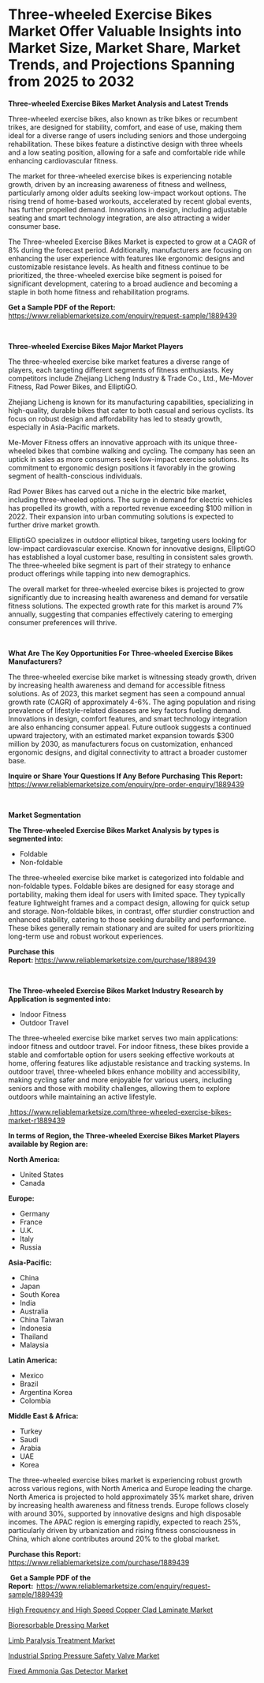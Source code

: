 <p><h1>Three-wheeled Exercise Bikes Market Offer Valuable Insights into Market Size, Market Share, Market Trends, and Projections Spanning from 2025 to 2032</h1></p><p><strong>Three-wheeled Exercise Bikes Market Analysis and Latest Trends</strong></p>
<p><p>Three-wheeled exercise bikes, also known as trike bikes or recumbent trikes, are designed for stability, comfort, and ease of use, making them ideal for a diverse range of users including seniors and those undergoing rehabilitation. These bikes feature a distinctive design with three wheels and a low seating position, allowing for a safe and comfortable ride while enhancing cardiovascular fitness.</p><p>The market for three-wheeled exercise bikes is experiencing notable growth, driven by an increasing awareness of fitness and wellness, particularly among older adults seeking low-impact workout options. The rising trend of home-based workouts, accelerated by recent global events, has further propelled demand. Innovations in design, including adjustable seating and smart technology integration, are also attracting a wider consumer base.</p><p>The Three-wheeled Exercise Bikes Market is expected to grow at a CAGR of 8% during the forecast period. Additionally, manufacturers are focusing on enhancing the user experience with features like ergonomic designs and customizable resistance levels. As health and fitness continue to be prioritized, the three-wheeled exercise bike segment is poised for significant development, catering to a broad audience and becoming a staple in both home fitness and rehabilitation programs.</p></p>
<p><strong>Get a Sample PDF of the Report:&nbsp;</strong> <a href="https://www.reliablemarketsize.com/enquiry/request-sample/1889439?utm_campaign=1901&utm_medium=2&utm_source=Github&utm_content=ia&utm_term=28032025&utm_id=three-wheeled-exercise-bikes">https://www.reliablemarketsize.com/enquiry/request-sample/1889439</a></p>
<p>&nbsp;</p>
<p><strong>Three-wheeled Exercise Bikes Major Market Players</strong></p>
<p><p>The three-wheeled exercise bike market features a diverse range of players, each targeting different segments of fitness enthusiasts. Key competitors include Zhejiang Licheng Industry & Trade Co., Ltd., Me-Mover Fitness, Rad Power Bikes, and ElliptiGO.</p><p>Zhejiang Licheng is known for its manufacturing capabilities, specializing in high-quality, durable bikes that cater to both casual and serious cyclists. Its focus on robust design and affordability has led to steady growth, especially in Asia-Pacific markets.</p><p>Me-Mover Fitness offers an innovative approach with its unique three-wheeled bikes that combine walking and cycling. The company has seen an uptick in sales as more consumers seek low-impact exercise solutions. Its commitment to ergonomic design positions it favorably in the growing segment of health-conscious individuals.</p><p>Rad Power Bikes has carved out a niche in the electric bike market, including three-wheeled options. The surge in demand for electric vehicles has propelled its growth, with a reported revenue exceeding $100 million in 2022. Their expansion into urban commuting solutions is expected to further drive market growth.</p><p>ElliptiGO specializes in outdoor elliptical bikes, targeting users looking for low-impact cardiovascular exercise. Known for innovative designs, ElliptiGO has established a loyal customer base, resulting in consistent sales growth. The three-wheeled bike segment is part of their strategy to enhance product offerings while tapping into new demographics.</p><p>The overall market for three-wheeled exercise bikes is projected to grow significantly due to increasing health awareness and demand for versatile fitness solutions. The expected growth rate for this market is around 7% annually, suggesting that companies effectively catering to emerging consumer preferences will thrive.</p></p>
<p>&nbsp;</p>
<p><strong>What Are The Key Opportunities For Three-wheeled Exercise Bikes Manufacturers?</strong></p>
<p><p>The three-wheeled exercise bike market is witnessing steady growth, driven by increasing health awareness and demand for accessible fitness solutions. As of 2023, this market segment has seen a compound annual growth rate (CAGR) of approximately 4-6%. The aging population and rising prevalence of lifestyle-related diseases are key factors fueling demand. Innovations in design, comfort features, and smart technology integration are also enhancing consumer appeal. Future outlook suggests a continued upward trajectory, with an estimated market expansion towards $300 million by 2030, as manufacturers focus on customization, enhanced ergonomic designs, and digital connectivity to attract a broader customer base.</p></p>
<p><strong>Inquire or Share Your Questions If Any Before Purchasing This Report:</strong> <a href="https://www.reliablemarketsize.com/enquiry/pre-order-enquiry/1889439?utm_campaign=1901&utm_medium=2&utm_source=Github&utm_content=ia&utm_term=28032025&utm_id=three-wheeled-exercise-bikes">https://www.reliablemarketsize.com/enquiry/pre-order-enquiry/1889439</a></p>
<p>&nbsp;</p>
<p><strong>Market Segmentation</strong></p>
<p><strong>The Three-wheeled Exercise Bikes Market Analysis by types is segmented into:</strong></p>
<p><ul><li>Foldable</li><li>Non-foldable</li></ul></p>
<p><p>The three-wheeled exercise bike market is categorized into foldable and non-foldable types. Foldable bikes are designed for easy storage and portability, making them ideal for users with limited space. They typically feature lightweight frames and a compact design, allowing for quick setup and storage. Non-foldable bikes, in contrast, offer sturdier construction and enhanced stability, catering to those seeking durability and performance. These bikes generally remain stationary and are suited for users prioritizing long-term use and robust workout experiences.</p></p>
<p><strong>Purchase this Report:&nbsp;</strong><a href="https://www.reliablemarketsize.com/purchase/1889439?utm_campaign=1901&utm_medium=2&utm_source=Github&utm_content=ia&utm_term=28032025&utm_id=three-wheeled-exercise-bikes">https://www.reliablemarketsize.com/purchase/1889439</a></p>
<p>&nbsp;</p>
<p><strong>The Three-wheeled Exercise Bikes Market Industry Research by Application is segmented into:</strong></p>
<p><ul><li>Indoor Fitness</li><li>Outdoor Travel</li></ul></p>
<p><p>The three-wheeled exercise bike market serves two main applications: indoor fitness and outdoor travel. For indoor fitness, these bikes provide a stable and comfortable option for users seeking effective workouts at home, offering features like adjustable resistance and tracking systems. In outdoor travel, three-wheeled bikes enhance mobility and accessibility, making cycling safer and more enjoyable for various users, including seniors and those with mobility challenges, allowing them to explore outdoors while maintaining an active lifestyle.</p></p>
<p><a href="https://www.reliablemarketsize.com/three-wheeled-exercise-bikes-market-r1889439?utm_campaign=1901&utm_medium=2&utm_source=Github&utm_content=ia&utm_term=28032025&utm_id=three-wheeled-exercise-bikes">&nbsp;https://www.reliablemarketsize.com/three-wheeled-exercise-bikes-market-r1889439</a></p>
<p><strong>In terms of Region, the Three-wheeled Exercise Bikes Market Players available by Region are:</strong></p>
<p>
    <p> <strong> North America: </strong>
        <ul>
            <li>United States</li>
            <li>Canada</li>
        </ul>
        </p> 
    <p> <strong> Europe: </strong>
        <ul>
            <li>Germany</li>
            <li>France</li>
            <li>U.K.</li>
            <li>Italy</li>
            <li>Russia</li>
        </ul>
        </p> 
    <p> <strong> Asia-Pacific: </strong>
        <ul>
            <li>China</li>
            <li>Japan</li>
            <li>South Korea</li>
            <li>India</li>
            <li>Australia</li>
            <li>China Taiwan</li>
            <li>Indonesia</li>
            <li>Thailand</li>
            <li>Malaysia</li>
        </ul>
        </p> 
    <p> <strong> Latin America: </strong>
        <ul>
            <li>Mexico</li>
            <li>Brazil</li>
            <li>Argentina Korea</li>
            <li>Colombia</li>
        </ul>
        </p> 
    <p> <strong> Middle East & Africa: </strong>
        <ul>
            <li>Turkey</li>
            <li>Saudi</li>
            <li>Arabia</li>
            <li>UAE</li>
            <li>Korea</li>
        </ul>
    </p>
    </p>
<p><p>The three-wheeled exercise bikes market is experiencing robust growth across various regions, with North America and Europe leading the charge. North America is projected to hold approximately 35% market share, driven by increasing health awareness and fitness trends. Europe follows closely with around 30%, supported by innovative designs and high disposable incomes. The APAC region is emerging rapidly, expected to reach 25%, particularly driven by urbanization and rising fitness consciousness in China, which alone contributes around 20% to the global market.</p></p>
<p><strong>Purchase this Report: </strong><a href="https://www.reliablemarketsize.com/purchase/1889439?utm_campaign=1901&utm_medium=2&utm_source=Github&utm_content=ia&utm_term=28032025&utm_id=three-wheeled-exercise-bikes">https://www.reliablemarketsize.com/purchase/1889439</a></p>
<p>&nbsp;<strong>Get a Sample PDF of the Report:&nbsp;&nbsp;</strong><a href="https://www.reliablemarketsize.com/enquiry/request-sample/1889439?utm_campaign=1901&utm_medium=2&utm_source=Github&utm_content=ia&utm_term=28032025&utm_id=three-wheeled-exercise-bikes">https://www.reliablemarketsize.com/enquiry/request-sample/1889439</a></p>
<p><strong></strong></p>
<p><p><a href="https://github.com/nsmifidget3/Market-Research-Report-List-1/blob/main/high-frequency-and-high-speed-copper-clad-laminate-market.md?utm_campaign=1901&utm_medium=2&utm_source=Github&utm_content=ia&utm_term=28032025&utm_id=three-wheeled-exercise-bikes">High Frequency and High Speed Copper Clad Laminate Market</a></p><p><a href="https://github.com/fabrehugessf/Market-Research-Report-List-1/blob/main/bioresorbable-dressing-market.md?utm_campaign=1901&utm_medium=2&utm_source=Github&utm_content=ia&utm_term=28032025&utm_id=three-wheeled-exercise-bikes">Bioresorbable Dressing Market</a></p><p><a href="https://github.com/wiltsdeenyuw/Market-Research-Report-List-1/blob/main/limb-paralysis-treatment-market.md?utm_campaign=1901&utm_medium=2&utm_source=Github&utm_content=ia&utm_term=28032025&utm_id=three-wheeled-exercise-bikes">Limb Paralysis Treatment Market</a></p><p><a href="https://github.com/orlinvisonju/Market-Research-Report-List-1/blob/main/industrial-spring-pressure-safety-valve-market.md?utm_campaign=1901&utm_medium=2&utm_source=Github&utm_content=ia&utm_term=28032025&utm_id=three-wheeled-exercise-bikes">Industrial Spring Pressure Safety Valve Market</a></p><p><a href="https://github.com/lotoahshaiek/Market-Research-Report-List-1/blob/main/fixed-ammonia-gas-detector-market.md?utm_campaign=1901&utm_medium=2&utm_source=Github&utm_content=ia&utm_term=28032025&utm_id=three-wheeled-exercise-bikes">Fixed Ammonia Gas Detector Market</a></p></p>